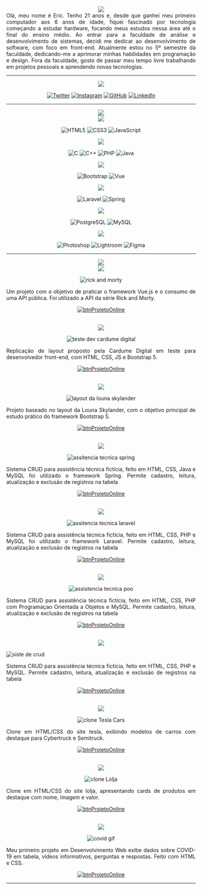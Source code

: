<div align="center">

<!-- <img src="img/EricTitle.svg"> -->

<picture>
  <source media="(prefers-color-scheme: dark)" srcset="img/colorSchemeDark/mainTitles/Name.svg">
  <source media="(prefers-color-scheme: light)" srcset="img/colorSchemeLight/mainTitles/Name.svg">
    <img src="img/colorSchemeLight/mainTitles/Name.svg">
</picture>


<div align="justify">
Olá, meu nome é Eric. Tenho 21 anos e, desde que ganhei meu primeiro computador aos 6 anos de idade, fiquei fascinado por tecnologia começando a estudar hardware, focando meus estudos nessa área até o final do ensino médio. Ao entrar para a faculdade de análise e desenvolvimento de sistemas, decidi me dedicar ao desenvolvimento de software, com foco em front-end. Atualmente estou no 5º semestre da faculdade, dedicando-me a aprimorar minhas habilidades em programação e design. Fora da faculdade, gosto de passar meu tempo livre trabalhando em projetos pessoais e aprendendo novas tecnologias.
</div>
<hr>

<!-- social midia -->
<picture>
  <source media="(prefers-color-scheme: dark)" srcset="img/colorSchemeDark/mainTitles/SocialMidia.svg">
  <source media="(prefers-color-scheme: light)" srcset="img/colorSchemeLight/mainTitles/SocialMidia.svg">
    <img src="img/colorSchemeLight/mainTitles/SocialMidia.svg">
</picture>

[![Twitter](https://img.shields.io/badge/Twitter-1DA1F2?style=for-the-badge&logo=twitter&logoColor=white)](https://twitter.com/eric_rq) [![Instagram](https://img.shields.io/badge/Instagram-E4405F?style=for-the-badge&logo=instagram&logoColor=white)](https://www.instagram.com/eric_rq/) [![GitHub](https://img.shields.io/badge/GitHub-100000?style=for-the-badge&logo=github&logoColor=white)](https://github.com/ericrq) [![LinkedIn](https://img.shields.io/badge/LinkedIn-0077B5?style=for-the-badge&logo=linkedin&logoColor=white)](https://www.linkedin.com/in/ericbaldissera/)

<hr>
<!-- skills -->
<picture>
  <source media="(prefers-color-scheme: dark)" srcset="img/colorSchemeDark/mainTitles/Skills.svg">
  <source media="(prefers-color-scheme: light)" srcset="img/colorSchemeLight/mainTitles/Skills.svg">
    <img src="img/colorSchemeLight/mainTitles/Skills.svg">
</picture>

<br>
<picture>
  <source media="(prefers-color-scheme: dark)" srcset="img/colorSchemeDark/subTitles/ling-front.svg">
  <source media="(prefers-color-scheme: light)" srcset="img/colorSchemeLight/subTitles/ling-front.svg">
    <img src="img/colorSchemeLight/subTitles/ling-front.svg">
</picture>

![HTML5](https://img.shields.io/badge/HTML5-E34F26?style=for-the-badge&logo=html5&logoColor=white) ![CSS3](https://img.shields.io/badge/CSS3-1572B6?style=for-the-badge&logo=css3&logoColor=white) ![JavaScript](https://img.shields.io/badge/JavaScript-F7DF1E?style=for-the-badge&logo=javascript&logoColor=black)

<picture>
  <source media="(prefers-color-scheme: dark)" srcset="img/colorSchemeDark/subTitles/ling-back.svg">
  <source media="(prefers-color-scheme: light)" srcset="img/colorSchemeLight/subTitles/ling-back.svg">
    <img src="img/colorSchemeLight/subTitles/ling-back.svg">
</picture>

![C](https://img.shields.io/badge/C-A8B9CC?style=for-the-badge&logo=c&logoColor=black) ![C++](https://img.shields.io/badge/C++-00599C?style=for-the-badge&logo=c%2B%2B&logoColor=white) ![PHP](https://img.shields.io/badge/PHP-777BB4?style=for-the-badge&logo=php&logoColor=white) ![Java](https://img.shields.io/badge/Java-ED8B00?style=for-the-badge&logo=java&logoColor=white)

<picture>
  <source media="(prefers-color-scheme: dark)" srcset="img/colorSchemeDark/subTitles/frameworks-front.svg">
  <source media="(prefers-color-scheme: light)" srcset="img/colorSchemeLight/subTitles/frameworks-front.svg">
    <img src="img/colorSchemeLight/subTitles/frameworks-front.svg">
</picture>

![Bootstrap](https://img.shields.io/badge/Bootstrap-563D7C?style=for-the-badge&logo=bootstrap&logoColor=white) ![Vue](https://img.shields.io/badge/Vue.js-4FC08D?style=for-the-badge&logo=vue.js&logoColor=white)

<picture>
  <source media="(prefers-color-scheme: dark)" srcset="img/colorSchemeDark/subTitles/frameworks-back.svg">
  <source media="(prefers-color-scheme: light)" srcset="img/colorSchemeLight/subTitles/frameworks-back.svg">
    <img src="img/colorSchemeLight/subTitles/frameworks-back.svg">
</picture>

![Laravel](https://img.shields.io/badge/Laravel-FF2D20?style=for-the-badge&logo=laravel&logoColor=white) ![Spring](https://img.shields.io/badge/Spring-6DB33F?style=for-the-badge&logo=spring&logoColor=white)

<picture>
  <source media="(prefers-color-scheme: dark)" srcset="img/colorSchemeDark/subTitles/bd.svg">
  <source media="(prefers-color-scheme: light)" srcset="img/colorSchemeLight/subTitles/bd.svg">
    <img src="img/colorSchemeLight/subTitles/bd.svg">
</picture>

![PostgreSQL](https://img.shields.io/badge/PostgreSQL-316192?style=for-the-badge&logo=postgresql&logoColor=white) ![MySQL](https://img.shields.io/badge/MySQL-00000F?style=for-the-badge&logo=mysql&logoColor=white)

<picture>
  <source media="(prefers-color-scheme: dark)" srcset="img/colorSchemeDark/subTitles/design.svg">
  <source media="(prefers-color-scheme: light)" srcset="img/colorSchemeLight/subTitles/design.svg">
    <img src="img/colorSchemeLight/subTitles/design.svg">
</picture>

![Photoshop](https://img.shields.io/badge/Photoshop-31A8FF?style=for-the-badge&logo=adobe-photoshop&logoColor=white) ![Lightroom](https://img.shields.io/badge/Lightroom-31A8FF?style=for-the-badge&logo=adobe-lightroom&logoColor=white) ![Figma](https://img.shields.io/badge/Figma-F24E1E?style=for-the-badge&logo=figma&logoColor=white)
<hr>

<picture>
  <source media="(prefers-color-scheme: dark)" srcset="img/colorSchemeDark/mainTitles/Project.svg">
  <source media="(prefers-color-scheme: light)" srcset="img/colorSchemeLight/mainTitles/Project.svg">
    <img src="img/colorSchemeLight/Project.svg">
</picture>

<!-- rickandmorty -->
<br>
<picture>
  <source media="(prefers-color-scheme: dark)" srcset="img/colorSchemeDark/projetos/RickandMorty.svg">
  <source media="(prefers-color-scheme: light)" srcset="img/colorSchemeLight/projetos/RickandMorty.svg">
    <img src="img/colorSchemeLight/projetos/RickandMorty.svg">
</picture>

![rick and morty](img/Project/gifsThumbs/rickAndMorty.gif)

<div align="justify">

Um projeto com o objetivo de praticar o framework Vue.js e o consumo de uma API pública. Foi utilizado a API da série Rick and Morty.

</div>
                                 
[![btnProjetoOnline](img/Project/Buttons/ProjetoOnline.svg)](https://github.com/ericrq/RickAndMorty)

<!-- Teste Dev Cardume Digital -->
<br>
<picture>
  <source media="(prefers-color-scheme: dark)" srcset="img/colorSchemeDark/projetos/TesteDevCardumeDigital.svg">
  <source media="(prefers-color-scheme: light)" srcset="img/colorSchemeLight/projetos/TesteDevCardumeDigital.svg">
    <img src="img/colorSchemeLight/projetos/TesteDevCardumeDigital.svg">
</picture>

![teste dev cardume digital](img/Project/gifsThumbs/cardume.gif)

<div align="justify">

Replicação de layout proposto pela Cardume Digital em teste para desenvolvedor front-end, com HTML, CSS, JS e Bootstrap 5.

</div>

[![btnProjetoOnline](img/Project/Buttons/ProjetoOnline.svg)](https://github.com/ericrq/TesteDevCardumeDigital)

<!-- Layout da Louna Skylander -->
<br>
<picture>
  <source media="(prefers-color-scheme: dark)" srcset="img/colorSchemeDark/projetos/LayoutdaLounaSkylander.svg">
  <source media="(prefers-color-scheme: light)" srcset="img/colorSchemeLight/projetos/LayoutdaLounaSkylander.svg">
    <img src="img/colorSchemeLight/projetos/LayoutdaLounaSkylander.svg">
</picture>

![layout da louna skylander](https://ik.imagekit.io/ericrq/gifsReadmeGithub/LayoutLounaSkylander.gif)

<div align="justify">

Projeto baseado no layout da Louna Skylander, com o objetivo principal de estudo prático do framework Bootstrap 5.

</div>

[![btnProjetoOnline](img/Project/Buttons/ProjetoOnline.svg)](https://github.com/ericrq/LayoutLounaSkylander)

<!-- Assitencia Tecnica - Spring -->
<br>
<picture>
  <source media="(prefers-color-scheme: dark)" srcset="img/colorSchemeDark/projetos/AssitenciaTecnicaSpring.svg">
  <source media="(prefers-color-scheme: light)" srcset="img/colorSchemeLight/projetos/AssitenciaTecnicaSpring.svg">
    <img src="img/colorSchemeLight/projetos/AssitenciaTecnicaSpring.svg">
</picture>

![assitencia tecnica spring](https://ik.imagekit.io/ericrq/gifsReadmeGithub/assitencia-tecnica.gif)

<div align="justify">

Sistema CRUD para assistência técnica fictícia, feito em HTML, CSS, Java e MySQL foi utilizado o framework Spring. Permite cadastro, leitura, atualização e exclusão de registros na tabela

</div>

[![btnProjetoOnline](img/Project/Buttons/ProjetoOnline.svg)](https://github.com/ericrq/ProjetoAssitenciaTenicaJavaSpring)

<!-- Assistencia Tecnica - Laravel -->
<br>
<picture>
  <source media="(prefers-color-scheme: dark)" srcset="img/colorSchemeDark/projetos/AssistenciaTecnicaLaravel.svg">
  <source media="(prefers-color-scheme: light)" srcset="img/colorSchemeLight/projetos/AssistenciaTecnicaLaravel.svg">
    <img src="img/colorSchemeLight/projetos/AssistenciaTecnicaLaravel.svg">
</picture>

![assitencia tecnica laravel](https://ik.imagekit.io/ericrq/gifsReadmeGithub/assitencia-tecnica.gif)

<div align="justify">

Sistema CRUD para assistência técnica fictícia, feito em HTML, CSS, PHP e MySQL foi utilizado o framework Laravel. Permite cadastro, leitura, atualização e exclusão de registros na tabela

</div>

[![btnProjetoOnline](img/Project/Buttons/ProjetoOnline.svg)](https://github.com/ericrq/ProjetoAssistenciaTecnicaPHPLaravel)

<!-- Assistencia Tecnica - Poo -->
<br>
<picture>
  <source media="(prefers-color-scheme: dark)" srcset="img/colorSchemeDark/projetos/AssistenciaTecnicaPoo.svg">
  <source media="(prefers-color-scheme: light)" srcset="img/colorSchemeLight/projetos/AssistenciaTecnicaPoo.svg">
    <img src="img/colorSchemeLight/projetos/AssistenciaTecnicaPoo.svg">
</picture>

![assistencia tecnica poo](https://ik.imagekit.io/ericrq/gifsReadmeGithub/assitencia-tecnica.gif)

<div align="justify">

Sistema CRUD para assistência técnica fictícia, feito em HTML, CSS, PHP com Programaçao Orientada a Objetos e MySQL. Permite cadastro, leitura, atualização e exclusão de registros na tabela

</div>

[![btnProjetoOnline](img/Project/Buttons/ProjetoOnline.svg)](https://github.com/ericrq/ProjetoAssistenciaTecnicaPHP)

<!-- Sistema De Crud -->
<br>
<picture>
  <source media="(prefers-color-scheme: dark)" srcset="img/colorSchemeDark/projetos/SistemaDeCrud.svg">
  <source media="(prefers-color-scheme: light)" srcset="img/colorSchemeLight/projetos/SistemaDeCrud.svg">
    <img src="img/colorSchemeLight/projetos/SistemaDeCrud.svg">
</picture>

<div align="justify">

![siste de crud](https://ik.imagekit.io/ericrq/gifsReadmeGithub/crud.gif)

Sistema CRUD para assistência técnica fictícia, feito em HTML, CSS, PHP e MySQL. Permite cadastro, leitura, atualização e exclusão de registros na tabela

</div>

[![btnProjetoOnline](img/Project/Buttons/ProjetoOnline.svg)](https://github.com/ericrq/SistemaDeCrud)

<!-- Clone Tesla Cars -->
<br>
<picture>
  <source media="(prefers-color-scheme: dark)" srcset="img/colorSchemeDark/projetos/CloneTeslaCars.svg">
  <source media="(prefers-color-scheme: light)" srcset="img/colorSchemeLight/projetos/CloneTeslaCars.svg">
    <img src="img/colorSchemeLight/projetos/CloneTeslaCars.svg">
</picture>

![clone Tesla Cars](img/Project/gifsThumbs/teslaCars.gif)

<div align="justify">

Clone em HTML/CSS do site tesla, exibindo modelos de carros com destaque para Cybertruck e Semitruck.

</div>

[![btnProjetoOnline](img/Project/Buttons/ProjetoOnline.svg)](https://github.com/ericrq/ProjetoTeslaCars)

<!-- Clone Lolja -->
<br>
<picture>
  <source media="(prefers-color-scheme: dark)" srcset="img/colorSchemeDark/projetos/CloneLolja.svg">
  <source media="(prefers-color-scheme: light)" srcset="img/colorSchemeLight/projetos/CloneLolja.svg">
    <img src="img/colorSchemeLight/projetos/CloneLolja.svg">
</picture>

![clone Lolja](https://ik.imagekit.io/ericrq/gifsReadmeGithub/lolJa.gif)

<div align="justify">

Clone em HTML/CSS do site lolja, apresentando cards de produtos em destaque com nome, imagem e valor.

</div>

[![btnProjetoOnline](img/Project/Buttons/ProjetoOnline.svg)](https://github.com/ericrq/ProjetoLolja)

<!-- Atlas Covid -->
<br>
<picture>
  <source media="(prefers-color-scheme: dark)" srcset="img/colorSchemeDark/projetos/AtlasCovidMargin.svg">
  <source media="(prefers-color-scheme: light)" srcset="img/colorSchemeLight/projetos/AtlasCovid.svg">
    <img src="img/colorSchemeLight/projetos/AtlasCovid.svg">
</picture>

![covid gif](img/Project/gifsThumbs/covid.gif)

<div align="justify">

Meu primeiro projeto em Desenvolvimento Web exibe dados sobre COVID-19 em tabela, vídeos informativos, perguntas e respostas. Feito com HTML e CSS.

</div>

[![btnProjetoOnline](img/Project/Buttons/ProjetoOnline.svg)](https://github.com/ericrq/AtlasCovid)


<hr>

</div>